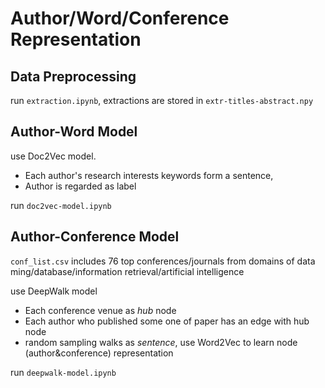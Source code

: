 # Author/Word/Conference Representation

## Data Preprocessing
run `extraction.ipynb`, extractions are stored in `extr-titles-abstract.npy`

## Author-Word Model
use Doc2Vec model.

* Each author's research interests keywords form a sentence,
* Author is regarded as label

run `doc2vec-model.ipynb`

## Author-Conference Model
`conf_list.csv` includes 76 top conferences/journals from domains of
data ming/database/information retrieval/artificial intelligence

use DeepWalk model

* Each conference venue as _hub_ node
* Each author who published some one of paper has an edge with hub node
* random sampling walks as _sentence_, use Word2Vec to learn node (author&conference) representation

run `deepwalk-model.ipynb`
